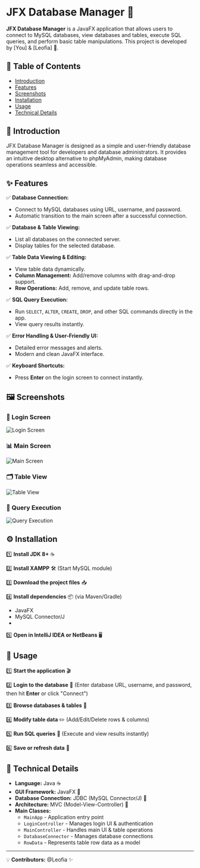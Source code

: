 # JFX Database Manager 🚀

**JFX Database Manager** is a JavaFX application that allows users to connect to MySQL databases, view databases and tables, execute SQL queries, and perform basic table manipulations. This project is developed by [You] & [Leofia] 🤝.

## 📌 Table of Contents

- [Introduction](#introduction)
- [Features](#features)
- [Screenshots](#screenshots)
- [Installation](#installation)
- [Usage](#usage)
- [Technical Details](#technical-details)

## 🎯 Introduction

JFX Database Manager is designed as a simple and user-friendly database management tool for developers and database administrators. It provides an intuitive desktop alternative to phpMyAdmin, making database operations seamless and accessible.

## ✨ Features

✅ **Database Connection:**
- Connect to MySQL databases using URL, username, and password.
- Automatic transition to the main screen after a successful connection.

✅ **Database & Table Viewing:**
- List all databases on the connected server.
- Display tables for the selected database.

✅ **Table Data Viewing & Editing:**
- View table data dynamically.
- **Column Management:** Add/remove columns with drag-and-drop support.
- **Row Operations:** Add, remove, and update table rows.

✅ **SQL Query Execution:**
- Run `SELECT`, `ALTER`, `CREATE`, `DROP`, and other SQL commands directly in the app.
- View query results instantly.

✅ **Error Handling & User-Friendly UI:**
- Detailed error messages and alerts.
- Modern and clean JavaFX interface.

✅ **Keyboard Shortcuts:**
- Press **Enter** on the login screen to connect instantly.

## 🖼️ Screenshots

### 🔑 Login Screen
![Login Screen](https://github.com/user-attachments/assets/0bdca968-1b96-4bbc-bdef-8048dadfdffa)

### 📊 Main Screen
![Main Screen](https://github.com/user-attachments/assets/ad6e1ef7-81e6-4ff0-82e4-743aa2838de7)

### 🗂️ Table View
![Table View](https://github.com/user-attachments/assets/fb6cd29f-98af-445d-9b78-0214ef9fb9d1)

### 📜 Query Execution
![Query Execution](https://github.com/user-attachments/assets/d9c4e340-391c-4cdb-be08-c08e2c1146e9)

## ⚙️ Installation

1️⃣ **Install JDK 8+** ☕

2️⃣ **Install XAMPP** 🛠️ (Start MySQL module)

3️⃣ **Download the project files** 📥

4️⃣ **Install dependencies** 📦 (via Maven/Gradle)
   - JavaFX
   - MySQL Connector/J
   - 
5️⃣ **Open in IntelliJ IDEA or NetBeans** 🖥️

## 🚀 Usage

1️⃣ **Start the application** 🎬

2️⃣ **Login to the database** 🔐 (Enter database URL, username, and password, then hit **Enter** or click "Connect")

3️⃣ **Browse databases & tables** 📁

4️⃣ **Modify table data** ✏️ (Add/Edit/Delete rows & columns)

5️⃣ **Run SQL queries** 📝 (Execute and view results instantly)

6️⃣ **Save or refresh data** 🔄

## 🔧 Technical Details

- **Language:** Java ☕
- **GUI Framework:** JavaFX 🎨
- **Database Connection:** JDBC (MySQL Connector/J) 🔗
- **Architecture:** MVC (Model-View-Controller) 📌
- **Main Classes:**
  - `MainApp` - Application entry point
  - `LoginController` - Manages login UI & authentication
  - `MainController` - Handles main UI & table operations
  - `DatabaseConnector` - Manages database connections
  - `RowData` - Represents table row data as a model

---

💡 **Contributors:** 
@Leofia ✨  


